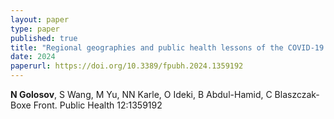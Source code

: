 ```yaml
---
layout: paper
type: paper
published: true
title: "Regional geographies and public health lessons of the COVID-19 pandemic in the Arctic"
date: 2024
paperurl: https://doi.org/10.3389/fpubh.2024.1359192
---
```

**N Golosov**, S Wang, M Yu, NN Karle, O Ideki, B Abdul-Hamid, C Blaszczak-Boxe
Front. Public Health 12:1359192
